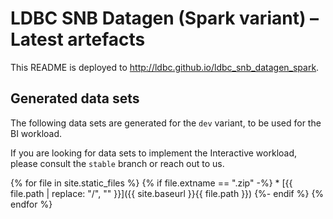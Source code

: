 # LDBC SNB Datagen (Spark variant) – Latest artefacts

This README is deployed to <http://ldbc.github.io/ldbc_snb_datagen_spark>.

## Generated data sets

The following data sets are generated for the `dev` variant, to be used for the BI workload.

If you are looking for data sets to implement the Interactive workload, please consult the `stable` branch or reach out to us.

{% for file in site.static_files %}
  {% if file.extname == ".zip" -%}
    * [{{ file.path | replace: "/", "" }}]({{ site.baseurl }}{{ file.path }})
  {%- endif %}
{% endfor %}
